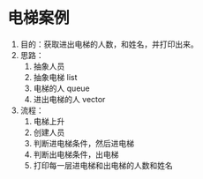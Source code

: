 # 电梯案例
1. 目的：获取进出电梯的人数，和姓名，并打印出来。
2. 思路：
    1. 抽象人员
    2. 抽象电梯 list
    3. 电梯的人 queue
    4. 进出电梯的人 vector 
1. 流程：
    1. 电梯上升
    2. 创建人员
    3. 判断进电梯条件，然后进电梯
    4. 判断出电梯条件，出电梯
    5. 打印每一层进电梯和出电梯的人数和姓名